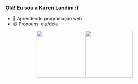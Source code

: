 ### Olá! Eu sou a Karen Landini :)

- 🌱 Aprendendo programação web
- 😄 Pronouns: ela/dela


<div align="center">
  <a href="https://github.com/karenlandini">
  <img height="150em" src="https://github-readme-stats.vercel.app/api?username=karenlandini&show_icons=true&theme=dracula&include_all_commits=true&count_private=true"/>
  <img height="150em" src="https://github-readme-stats.vercel.app/api/top-langs/?username=karenlandini&layout=compact&langs_count=7&theme=dracula"/>
</div>
